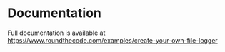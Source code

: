 # Documentation

Full documentation is available at https://www.roundthecode.com/examples/create-your-own-file-logger

